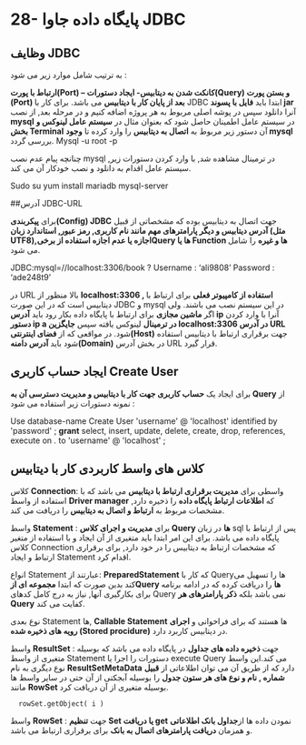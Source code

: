 # 28- پایگاه داده جاوا JDBC


## وظایف JDBC 


به ترتیب شامل موارد زیر می شود :


**ارتباط با پورت(Port) – کانکت شدن به دیتابیس- ایجاد دستورات(Query) و بستن پورت (Port) بعد از پایان کار با دیتابیس** می باشد. برای کار با JDBC ابتدا باید **فایل با پسوند jar** آنرا دانلود سپس در پوشه اصلی مربوط به هر پروژه اضافه کنیم و در مرحله بعد, از نصب **mysql** در سیستم عامل اطمینان حاصل شود که بعنوان مثال در **سیستم عامل لینوکس و بخش Terminal** آن دستور زیر مربوط به **اتصال به دیتابیس** را وارد کرده تا **وجود mysql** بررسی گردد.
 Mysql -u root -p

چنانچه پیام عدم نصب mysql در ترمینال مشاهده شد, با وارد کردن دستورات زیر, سیستم عامل اقدام به دانلود و نصب خودکار آن می کند.

Sudo su
yum install mariadb mysql-server


##آدرس JDBC-URL 


برای **پیکربندی(Config) JDBC** جهت اتصال به دیتابیس بوده که مشخصاتی از قبیل **آدرس دیتابیس و دیگر پارامترهای مهم مانند نام کاربری, رمز عبور, استاندارد زبان (مثل UTF8),اجازه یا عدم اجازه استفاده از برخیQuery ها یا Function ها و غیره** را شامل می شود.

JDBC:mysql=//localhost:3306/book ? Username : ‘ali9808’ Password : ‘ade248t9’

در URL بالا منظور از **localhost:3306 , استفاده از کامپیوتر فعلی** برای ارتباط با دیتابیس است که در این صورت JDBC و  mysql در این سیستم نصب می باشند. ولی اگر **ماشین مجازی** برای ارتباط با پایگاه داده بکار رود باید **آدرس ip** آنرا با وارد کردن **دستور  ip a در ترمینال** لینوکس یافته سپس **جایگزین  localhost:3306 در آدرس URL** شود. در مواقعی که از **فضای اینترنتی(Host)** جهت برقراری ارتباط با دیتابیس استفاده شود باید **آدرس دامنه(Domain)** در بخش آدرس URL قرار گیرد.


##  ایجاد حساب کاربری Create User 


برای ایجاد یک **حساب کاربری جهت کار با دیتابیس و مدیریت دسترسی آن به Query** از نمونه دستورات زیر استفاده می شود :

Use database-name
Create User 'username' @ 'localhost' identified by 'password' ;
**grant** select, insert, update, delete, create, drop, references, 
execute on *.* to 'username' @ 'localhost' ;


## کلاس های واسط کاربردی کار با دیتابیس 


  کلاس  **Connection**: واسطی برای **مدیریت برقراری ارتباط با دیتابیس** می باشد که با استفاده از واسط **Driver manager** که **اطلاعات ارتباط پایگاه داده** را ذخیره دارد, مشخصات مربوط به **ارتباط و اتصال به دیتابیس** را دریافت می کند.

 واسط **Statement** : برای **مدیریت و اجرای کلاس Query ها** در زبان sql پس از ارتباط با پایگاه داده می باشد. برای این امر ابتدا باید متغیری از آن ایجاد و با استفاده از متغیر کلاس Connection که مشخصات ارتباط به دیتابیس را در خود دارد, برای برقراری ارتباط و ایجاد Statement اقدام کرد.

انواع Statement عبارتند از: **PreparedStatement** که کار با Queryها را تسهیل می کند بدین صورت که ابتدا **مجموعه ای ازQuery ها** را دریافت کرده که در ادامه برنامه برای بکارگیری آنها, نیاز به درج کامل کدهای Query نمی باشد بلکه **ذکر پارامترهای هر Query** کفایت می کند.

 نوع بعدی Statement ها, **Callable Statement** ها هستند که برای فراخوانی و **اجرای رویه های ذخیره شده (Stored procidure)** در دیتابیس کاربرد دارد.

واسط **ResultSet** : جهت **ذخیره داده های جداول** در پایگاه داده می باشد که بوسیله متغیری از واسط Statement دستورات را اجرا یا execute Query می کند.این واسط نوع دیگری به نام **ResultSetMetaData** دارد که از طریق آن می توان اطلاعاتی از **قبیل شماره , نام و نوع های هر ستون جدول** را بوسیله آبجکتی از آن حتی در سایر واسط ها مانند **RowSet** بوسیله متغیری از آن دریافت کرد.

      rowSet.getObject( i )

 واسط **RowSet** : جهت **تنظیم Set یا دریافت get** نمودن داده ها از**جداول بانک اطلاعاتی** و همزمان **دریافت پارامترهای اتصال به بانک** برای برقراری ارتباط می باشد.




